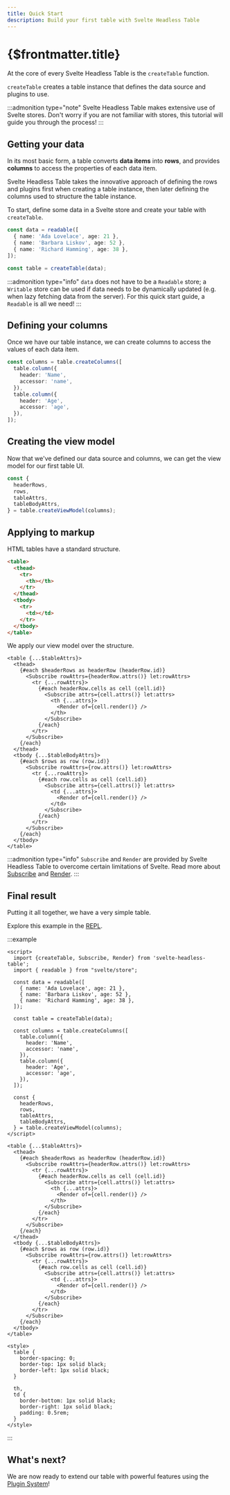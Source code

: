 ```yaml
---
title: Quick Start
description: Build your first table with Svelte Headless Table
---
```


# {$frontmatter.title}

At the core of every Svelte Headless Table is the `createTable` function.

`createTable` creates a table instance that defines the data source and plugins to use.

:::admonition type="note"
Svelte Headless Table makes extensive use of Svelte stores. Don't worry if you are not familiar with stores, this tutorial will guide you through the process!
:::

## Getting your data

In its most basic form, a table converts **data items** into **rows**, and provides **columns** to access the properties of each data item.

Svelte Headless Table takes the innovative approach of defining the rows and plugins first when creating a table instance, then later defining the columns used to structure the table instance.

To start, define some data in a Svelte store and create your table with `createTable`.

```ts
const data = readable([
  { name: 'Ada Lovelace', age: 21 },
  { name: 'Barbara Liskov', age: 52 },
  { name: 'Richard Hamming', age: 38 },
]);

const table = createTable(data);
```

:::admonition type="info"
`data` does not have to be a `Readable` store; a `Writable` store can be used if data needs to be dynamically updated (e.g. when lazy fetching data from the server). For this quick start guide, a `Readable` is all we need!
:::

## Defining your columns

Once we have our table instance, we can create columns to access the values of each data item.

```ts
const columns = table.createColumns([
  table.column({
    header: 'Name',
    accessor: 'name',
  }),
  table.column({
    header: 'Age',
    accessor: 'age',
  }),
]);
```

## Creating the view model

Now that we've defined our data source and columns, we can get the view model for our first table UI.

<!-- prettier-ignore -->
```ts
const {
  headerRows,
  rows,
  tableAttrs,
  tableBodyAttrs,
} = table.createViewModel(columns);
```

## Applying to markup

HTML tables have a standard structure.

```html
<table>
  <thead>
    <tr>
      <th></th>
    </tr>
  </thead>
  <tbody>
    <tr>
      <td></td>
    </tr>
  </tbody>
</table>
```

We apply our view model over the structure.

```svelte
<table {...$tableAttrs}>
  <thead>
    {#each $headerRows as headerRow (headerRow.id)}
      <Subscribe rowAttrs={headerRow.attrs()} let:rowAttrs>
        <tr {...rowAttrs}>
          {#each headerRow.cells as cell (cell.id)}
            <Subscribe attrs={cell.attrs()} let:attrs>
              <th {...attrs}>
                <Render of={cell.render()} />
              </th>
            </Subscribe>
          {/each}
        </tr>
      </Subscribe>
    {/each}
  </thead>
  <tbody {...$tableBodyAttrs}>
    {#each $rows as row (row.id)}
      <Subscribe rowAttrs={row.attrs()} let:rowAttrs>
        <tr {...rowAttrs}>
          {#each row.cells as cell (cell.id)}
            <Subscribe attrs={cell.attrs()} let:attrs>
              <td {...attrs}>
                <Render of={cell.render()} />
              </td>
            </Subscribe>
          {/each}
        </tr>
      </Subscribe>
    {/each}
  </tbody>
</table>
```

:::admonition type="info"
`Subscribe` and `Render` are provided by Svelte Headless Table to overcome certain limitations of Svelte. Read more about [Subscribe](../api/subscribe.md) and [Render](../api/--render).
:::

## Final result

Putting it all together, we have a very simple table.

Explore this example in the [REPL](https://svelte.dev/repl/08cb356f4fad4c03ae331fe8ca77c726?version=3.48.0).

<script>
  import QuickStartDemo from './_QuickStartDemo.svelte';
</script>
<QuickStartDemo />

:::example

<!-- prettier-ignore -->
```svelte
<script>
  import {createTable, Subscribe, Render} from 'svelte-headless-table';
  import { readable } from "svelte/store";

  const data = readable([
    { name: 'Ada Lovelace', age: 21 },
    { name: 'Barbara Liskov', age: 52 },
    { name: 'Richard Hamming', age: 38 },
  ]);

  const table = createTable(data);

  const columns = table.createColumns([
    table.column({
      header: 'Name',
      accessor: 'name',
    }),
    table.column({
      header: 'Age',
      accessor: 'age',
    }),
  ]);

  const {
    headerRows,
    rows,
    tableAttrs,
    tableBodyAttrs,
  } = table.createViewModel(columns);
</script>

<table {...$tableAttrs}>
  <thead>
    {#each $headerRows as headerRow (headerRow.id)}
      <Subscribe rowAttrs={headerRow.attrs()} let:rowAttrs>
        <tr {...rowAttrs}>
          {#each headerRow.cells as cell (cell.id)}
            <Subscribe attrs={cell.attrs()} let:attrs>
              <th {...attrs}>
                <Render of={cell.render()} />
              </th>
            </Subscribe>
          {/each}
        </tr>
      </Subscribe>
    {/each}
  </thead>
  <tbody {...$tableBodyAttrs}>
    {#each $rows as row (row.id)}
      <Subscribe rowAttrs={row.attrs()} let:rowAttrs>
        <tr {...rowAttrs}>
          {#each row.cells as cell (cell.id)}
            <Subscribe attrs={cell.attrs()} let:attrs>
              <td {...attrs}>
                <Render of={cell.render()} />
              </td>
            </Subscribe>
          {/each}
        </tr>
      </Subscribe>
    {/each}
  </tbody>
</table>

<style>
  table {
    border-spacing: 0;
    border-top: 1px solid black;
    border-left: 1px solid black;
  }

  th,
  td {
    border-bottom: 1px solid black;
    border-right: 1px solid black;
    padding: 0.5rem;
  }
</style>
```

:::

## What's next?

We are now ready to extend our table with powerful features using the [Plugin System](../plugins/overview.md)!
